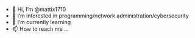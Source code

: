 - 👋 Hi, I’m @mattix1710
- 👀 I’m interested in programming/network administration/cybersecurity
- 🌱 I’m currently learning <LIFE>
- 📫 How to reach me ...

<!---
mattix1710/mattix1710 is a ✨ special ✨ repository because its `README.md` (this file) appears on your GitHub profile.
You can click the Preview link to take a look at your changes.
--->
